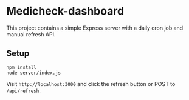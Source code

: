 # Medicheck-dashboard

This project contains a simple Express server with a daily cron job and manual refresh API.

## Setup

```
npm install
node server/index.js
```

Visit `http://localhost:3000` and click the refresh button or POST to `/api/refresh`.
